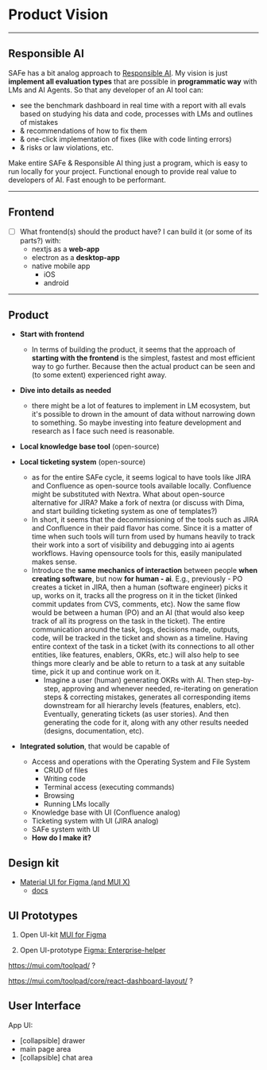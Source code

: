 # Product Vision

---

## Responsible AI

SAFe has a bit analog approach to [Responsible AI](/ai-vision/responsible-ai). My vision is just **implement all evaluation types** that are possible in **programmatic way** with LMs and AI Agents. So that any developer of an AI tool can: 

- see the benchmark dashboard in real time with a report with all evals based on studying his data and code, processes with LMs and outlines of mistakes
- & recommendations of how to fix them
- & one-click implementation of fixes (like with code linting errors)
- & risks or law violations, etc.

Make entire SAFe & Responsible AI thing just a program, which is easy to run locally for your project. Functional enough to provide real value to developers of AI. Fast enough to be performant. 

---

## Frontend

- [ ] What frontend(s) should the product have? I can build it (or some of its parts?) with:
    - nextjs as a **web-app**
    - electron as a **desktop-app**
    - native mobile app
        - iOS
        - android

---

## Product

- **Start with frontend**
    - In terms of building the product, it seems that the approach of **starting with the frontend** is the simplest, fastest and most efficient way to go further. Because then the actual product can be seen and (to some extent) experienced right away.
- **Dive into details as needed**
    - there might be a lot of features to implement in LM ecosystem, but it's possible to drown in the amount of data without narrowing down to something. So maybe investing into feature development and research as I face such need is reasonable.

- **Local knowledge base tool** (open-source)
- **Local ticketing system** (open-source)
    - as for the entire SAFe cycle, it seems logical to have tools like JIRA and Confluence as open-source tools available locally. Confluence might be substituted with Nextra. What about open-source alternative for JIRA? Make a fork of nextra (or discuss with Dima, and start building ticketing system as one of templates?)
    - In short, it seems that the decommissioning of the tools such as JIRA and Confluence in their paid flavor has come. Since it is a matter of time when such tools will turn from used by humans heavily to track their work into a sort of visibility and debugging into ai agents workflows. Having opensource tools for this, easily manipulated makes sense.
    - Introduce the **same mechanics of interaction** between people **when creating software**, but now **for human - ai**. E.g., previously - PO creates a ticket in JIRA, then a human (software engineer) picks it up, works on it, tracks all the progress on it in the ticket (linked commit updates from CVS, comments, etc). Now the same flow would be between a human (PO) and an AI (that would also keep track of all its progress on the task in the ticket). The entire communication around the task, logs, decisions made, outputs, code, will be tracked in the ticket and shown as a timeline. Having entire context of the task in a ticket (with its connections to all other entities, like features, enablers, OKRs, etc.) will also help to see things more clearly and be able to return to a task at any suitable time, pick it up and continue work on it.
        - Imagine a user (human) generating OKRs with AI. Then step-by-step, approving and whenever needed, re-iterating on generation steps & correcting mistakes, generates all corresponding items downstream for all hierarchy levels (features, enablers, etc). Eventually, generating tickets (as user stories). And then generating the code for it, along with any other results needed (designs, documentation, etc).
- **Integrated solution**, that would be capable of
    - Access and operations with the Operating System and File System
        - CRUD of files
        - Writing code
        - Terminal access (executing commands)
        - Browsing
        - Running LMs locally
    - Knowledge base with UI (Confluence analog)
    - Ticketing system with UI (JIRA analog)
    - SAFe system with UI
    - **How do I make it?**

## Design kit

- [Material UI for Figma (and MUI X)](https://www.figma.com/community/file/912837788133317724)
    - [docs](https://mui.com/material-ui/design-resources/material-ui-for-figma/)

## UI Prototypes

1. Open UI-kit [MUI for Figma](https://www.figma.com/design/bJ29Pjw22O6wPkWm26oKHN/Material-UI-for-Figma-(and-MUI-X)-(Community))

2. Open UI-prototype [Figma: Enterprise-helper](https://www.figma.com/design/zgdghcttSHdMVsGZJ6I7zO/Enterprise-helper?node-id=0-1&t=oWjDYtw5fRjsHmev-1)


https://mui.com/toolpad/ ?

https://mui.com/toolpad/core/react-dashboard-layout/ ?


## User Interface

App UI:

- [collapsible] drawer
- main page area
- [collapsible] chat area